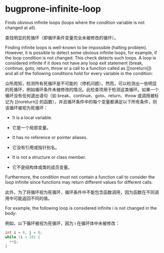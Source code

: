 # bugprone-infinite-loop

Finds obvious infinite loops (loops where the condition variable is not changed at all).

查找明显的死循环（即循环条件变量完全未被修改的循环）。

Finding infinite loops is well-known to be impossible (halting problem). However, it is possible to detect some obvious infinite loops, for example, if the loop condition is not changed. This check detects such loops. A loop is considered infinite if it does not have any loop exit statement (break, continue, goto, return, throw or a call to a function called as [[noreturn]]) and all of the following conditions hold for every variable in the condition:

众所周知，检测所有死循环是不可能的（停机问题）。然而，可以检测出一些明显的死循环，例如循环条件未被修改的情况。此检查项用于检测这类循环。如果一个循环没有任何退出语句（如 break、continue、goto、return、throw 或调用被标记为 [[noreturn]] 的函数），并且循环条件中的每个变量都满足以下所有条件，则该循环被视为死循环：

- It is a local variable.
- 它是一个局部变量。

- It has no reference or pointer aliases.
- 它没有引用或指针别名。

- It is not a structure or class member.
- 它不是结构体或类的成员变量。

Furthermore, the condition must not contain a function call to consider the loop infinite since functions may return different values for different calls.

此外，为了将循环视为死循环，循环条件中不能包含函数调用，因为函数在不同调用中可能返回不同的值。

For example, the following loop is considered infinite i is not changed in the body:

例如，以下循环被视为死循环，因为 i 在循环体中未被修改：

```c++
int i = 0, j = 0;
while (i < 10) {
  ++j;
}
```

